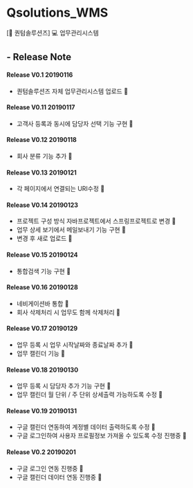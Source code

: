 # Qsolutions_WMS
[:office: 퀀텀솔루션즈] :computer: 업무관리시스템

## - Release Note
#### Release V0.1 20190116
- 퀀텀솔루션즈 자체 업무관리시스템 업로드 :seedling:

#### Release V0.11 20190117
- 고객사 등록과 동시에 담당자 선택 기능 구현 :seedling:

#### Release V0.12 20190118
- 회사 분류 기능 추가 :seedling:

#### Release V0.13 20190121
- 각 페이지에서 연결되는 URI수정 :seedling:

#### Release V0.14 20190123
- 프로젝트 구성 방식 자바프로젝트에서 스프링프로젝트로 변경 :seedling:
- 업무 상세 보기에서 메일보내기 기능 구현 :seedling:
- 변경 후 새로 업로드 :seedling:

#### Release V0.15 20190124
- 통합검색 기능 구현 :seedling:

#### Release V0.16 20190128
- 네비게이션바 통합 :seedling:
- 회사 삭제처리 시 업무도 함께 삭제처리 :seedling:

#### Release V0.17 20190129
- 업무 등록 시 업무 시작날짜와 종료날짜 추가 :seedling:
- 업무 캘린더 기능  :seedling:

#### Release V0.18 20190130
- 업무 등록 시 담당자 추가 기능 구현 :seedling:
- 업무 캘린더 월 단위 / 주 단위 상세출력 가능하도록 수정  :seedling:

#### Release V0.19 20190131
- 구글 캘린더 연동하여 계정별 데이터 출력하도록 수정 :seedling:
- 구글 로그인하여 사용자 프로필정보 가져올 수 있도록 수정 진행중  :seedling:

#### Release V0.2 20190201
- 구글 로그인 연동 진행중 :seedling:
- 구글 캘린더 데이터 연동 진행중 :seedling:

